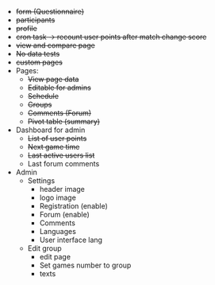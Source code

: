 - ~~form (Questionnaire)~~
- ~~participants~~
- ~~profile~~
- ~~cron task -> recount user points after match change score~~
- ~~view and compare page~~
- ~~No data tests~~
- ~~custom pages~~
- Pages:
  - ~~View page data~~ 
  - ~~Editable for admins~~
  - ~~Schedule~~
  - ~~Groups~~
  - ~~Comments (Forum)~~
  - ~~Pivot table (summary)~~
- Dashboard for admin
  - ~~List of user points~~
  - ~~Next game time~~
  - ~~Last active users list~~
  - Last forum comments
- Admin
  - Settings
    - header image
    - logo image
    - Registration (enable)
    - Forum (enable)
    - Comments
    - Languages
    - User interface lang
  - Edit group
    - edit page
    - Set games number to group
    - texts